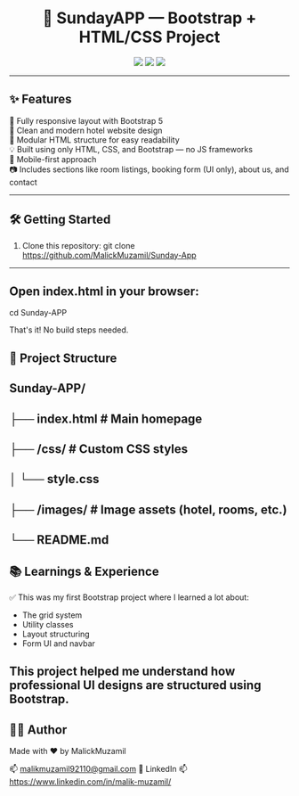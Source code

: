 <h1 align="center">🏨 SundayAPP — Bootstrap + HTML/CSS Project</h1>

<p align="center">
  <img src="https://img.shields.io/badge/Built%20With-Bootstrap%20%2B%20HTML%2FCSS-purple?style=for-the-badge" />
  <img src="https://img.shields.io/badge/Responsive-Yes-brightgreen?style=for-the-badge" />
  <img src="https://img.shields.io/badge/Functionality-UI%20Only-lightgrey?style=for-the-badge" />
</p>

---

## ✨ Features

🔹 Fully responsive layout with Bootstrap 5  
🎯 Clean and modern hotel website design  
🧩 Modular HTML structure for easy readability  
💡 Built using only HTML, CSS, and Bootstrap — no JS frameworks  
📱 Mobile-first approach  
📷 Includes sections like room listings, booking form (UI only), about us, and contact

---

## 🛠️ Getting Started

1. Clone this repository:
git clone https://github.com/MalickMuzamil/Sunday-App

---

## Open index.html in your browser:
cd Sunday-APP

That's it! No build steps needed.

## 📁 Project Structure
## Sunday-APP/
## ├── index.html           # Main homepage
## ├── /css/                # Custom CSS styles
## │   └── style.css
## ├── /images/             # Image assets (hotel, rooms, etc.)
## └── README.md


## 📚 Learnings & Experience
✅ This was my first Bootstrap project where I learned a lot about:
- The grid system
- Utility classes
- Layout structuring
- Form UI and navbar

## This project helped me understand how professional UI designs are structured using Bootstrap.

## 🧑‍💻 Author

Made with ❤️ by MalickMuzamil

📫 malikmuzamil92110@gmail.com
🔗 LinkedIn 📫 https://www.linkedin.com/in/malik-muzamil/
